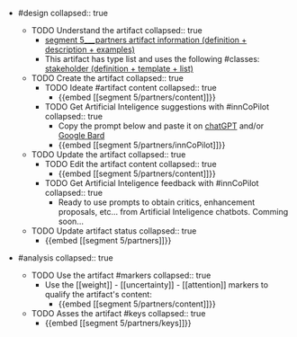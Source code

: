 
- #design
   collapsed:: true
  - TODO Understand the artifact
    collapsed:: true
    - [segment 5___partners artifact information (definition + description + examples)](https://go.innbok.com/#/page/innBoK%2Fsegment-%28id%29%2Fpartners%2Finfo)
    - This artifact has type list and uses the following #classes: [stakeholder (definition + template + list)](https://go.innbok.com/#/page/innBoK%2Fclass%2Fstakeholder)
  - TODO Create the artifact
     collapsed:: true
    - TODO Ideate #artifact content
      collapsed:: true
      - {{embed [[segment 5/partners/content]]}}
    - TODO Get Artificial Inteligence suggestions with #innCoPilot
      collapsed:: true
      - Copy the prompt below and paste it on [chatGPT](https://chat.openai.com) and/or [Google Bard](https://bard.google.com/chat)
      - {{embed [[segment 5/partners/innCoPilot]]}}
  - TODO Update the artifact
    collapsed:: true
    - TODO Edit the artifact content
     collapsed:: true
      - {{embed [[segment 5/partners/content]]}}
    - TODO Get Artificial Inteligence feedback with #innCoPilot
      collapsed:: true
      - Ready to use prompts to obtain critics, enhancement proposals, etc... from Artificial Inteligence chatbots. Comming soon...
  - TODO Update artifact status
    collapsed:: true
    - {{embed [[segment 5/partners]]}}


- #analysis
  collapsed:: true
  - TODO Use the artifact #markers
    collapsed:: true
    - Use the [[weight]] - [[uncertainty]] - [[attention]] markers to qualify the artifact's content:
      - {{embed [[segment 5/partners/content]]}}
  - TODO Asses the artifact #keys
    collapsed:: true
    - {{embed [[segment 5/partners/keys]]}}








